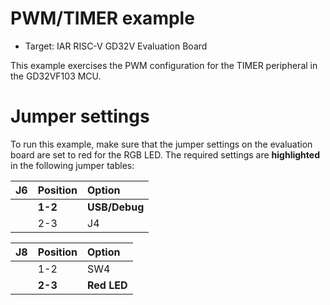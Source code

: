 # PWM/TIMER example 

* Target: IAR RISC-V GD32V Evaluation Board

This example exercises the PWM configuration for the TIMER peripheral in the GD32VF103 MCU.

# Jumper settings
To run this example, make sure that the jumper settings on the evaluation board are set to red for the RGB LED.
The required settings are __highlighted__ in the following jumper tables: 

| __J6__         | __Position__    |  __Option__    |
| :------------- | :-------------- | :------------- |
|                | __1-2__         | __USB/Debug__  |
|                | 2-3             | J4             |

| __J8__         | __Position__    |  __Option__    |
| :------------- | :-------------- | :------------- |
|                | 1-2             | SW4            |
|                | __2-3__         | __Red LED__    |
